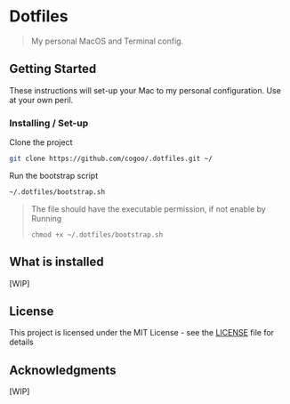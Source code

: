 # Dotfiles

> My personal MacOS and Terminal config.

## Getting Started

These instructions will set-up your Mac to my personal configuration. Use at your own peril.

### Installing / Set-up

Clone the project

```sh
git clone https://github.com/cogoo/.dotfiles.git ~/
```

Run the bootstrap script

```sh
~/.dotfiles/bootstrap.sh
```

> The file should have the executable permission, if not enable by Running
>
> `chmod +x ~/.dotfiles/bootstrap.sh`

## What is installed

[WIP]

## License

This project is licensed under the MIT License - see the [LICENSE](LICENSE) file for details

## Acknowledgments

[WIP]
